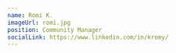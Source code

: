 ```yaml
---
name: Romi K.
imageUrl: romi.jpg
position: Community Manager
socialLink: https://www.linkedin.com/in/kromy/
---
```

